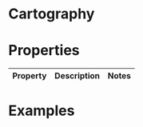 # Cartography


# Properties


| Property | Description | Notes | 
| -------- | ----------- | ----- |




# Examples
